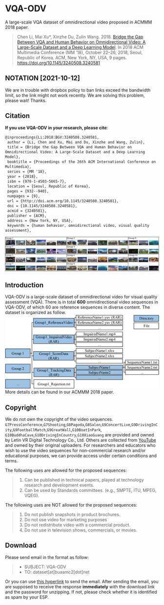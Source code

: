 # VQA-ODV
A large-scale VQA dataset of omnidirectional video proposed in ACMMM 2018 paper.
> Chen Li, Mai Xu*, Xinzhe Du, Zulin Wang. 2018. [Bridge the Gap Between
VQA and Human Behavior on Omnidirectional Video: A Large-Scale Dataset
and a Deep Learning Model](https://arxiv.org/abs/1807.10990). In 2018 ACM Multimedia Conference (MM ’18),
October 22–26, 2018, Seoul, Republic of Korea. ACM, New York, NY, USA,
9 pages. https://doi.org/10.1145/3240508.3240581

## NOTATION [2021-10-12]
We are in trouble with dropbox policy to ban links exceed the bandwidth limit, so the link might not work recently. We are solving this problem, please wait! Thanks.

## Citation
**If you use VQA-ODV in your research, please cite**:
```
@inproceedings{Li:2018:BGV:3240508.3240581,
 author = {Li, Chen and Xu, Mai and Du, Xinzhe and Wang, Zulin},
 title = {Bridge the Gap Between VQA and Human Behavior on Omnidirectional Video: A Large-Scale Dataset and a Deep Learning Model},
 booktitle = {Proceedings of the 26th ACM International Conference on Multimedia},
 series = {MM '18},
 year = {2018},
 isbn = {978-1-4503-5665-7},
 location = {Seoul, Republic of Korea},
 pages = {932--940},
 numpages = {9},
 url = {http://doi.acm.org/10.1145/3240508.3240581},
 doi = {10.1145/3240508.3240581},
 acmid = {3240581},
 publisher = {ACM},
 address = {New York, NY, USA},
 keywords = {human behavior, omnidirectional video, visual quality assessment},
```

![](./images/Screenshots.jpg)  

## Introduction

VQA-ODV is a large-scale dataset of omnidirectional video for visual quality assessment (VQA). There is in total **600** omnidirectional video sequences in VQA-ODV, of which 60 are reference sequences in diverse content.
The dataset is organized as follow.
![](./images/DirStructure.jpg)
More details can be found in our ACMMM 2018 paper.

## Copyright

We do not own the copyright of the video sequences.
`G7PressConference`,`G7Shooting`,`G8Pagoda`,`G8Salon`,`G9ConcertLive`,`G9DrivingInCity`,`G9FootballMatch`,`G9GreatWall`,`G10BoatInPark`, `G10BuddhaCave`,`G10DrivingInCountry`,`G10XiaoGuang` are provided and owned by Letin VR Digital Technology Co., Ltd.
Others are collected from [YouTube](https://www.youtube.com/) and owned by their original uploaders.
For researchers and educators who wish to use the video sequences for non-commercial research and/or educational purposes, we can provide access under certain conditions and terms. 

The following uses are allowed for the proposed sequences:
> 1. Can be published in technical papers, played at technology research and development events.
> 2. Can be used by Standards committees. (e.g., SMPTE, ITU, MPEG, VQEG).

The following uses are NOT allowed for the proposed sequences:
> 1. Do not publish snapshots in product brochures.
> 2. Do not use video for marketing purposes
> 3. Do not redistribute video with a commercial product.
> 4. Do not use in television shows, commercials, or movies.

## Download
Please send email in the format as follow:

> * SUBJECT: VQA-ODV
> * TO: dataset[at]buaamc2[dot]net

Or you can use [this hyperlink](mailto:dataset@buaamc2.net?subject=VQA-ODV&body=Anything%20to%20say) to send the email.
After sending the email, you are supposed to receive the response **immediately** with the download link and the password for unzipping. If not, please check whether it is identified as spam by your ESP.
